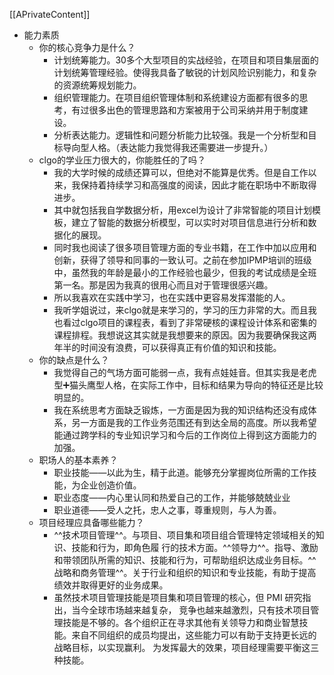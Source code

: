 [[APrivateContent]]
- 能力素质
	- 你的核心竞争力是什么？
		- 计划统筹能力。30多个大型项目的实战经验，在项目和项目集层面的计划统筹管理经验。使得我具备了敏锐的计划风险识别能力，和复杂的资源统筹规划能力。
		- 组织管理能力。在项目组织管理体制和系统建设方面都有很多的思考，有过很多出色的管理思路和方案被用于公司采纳并用于制度建设。
		- 分析表达能力。逻辑性和问题分析能力比较强。我是一个分析型和目标导向型人格。（表达能力我觉得我还需要进一步提升。）
	- clgo的学业压力很大的，你能胜任的了吗？
		- 我的大学时候的成绩还算可以，但绝对不能算是优秀。但是自工作以来，我保持着持续学习和高强度的阅读，因此才能在职场中不断取得进步。
		- 其中就包括我自学数据分析，用excel为设计了非常智能的项目计划模板，建立了智能的数据分析模型，可以实时对项目信息进行分析和数据化的展现。
		- 同时我也阅读了很多项目管理方面的专业书籍，在工作中加以应用和创新，获得了领导和同事的一致认可。之前在参加IPMP培训的班级中，虽然我的年龄是最小的工作经验也最少，但我的考试成绩是全班第一名。那是因为我真的很用心而且对于管理很感兴趣。
		- 所以我喜欢在实践中学习，也在实践中更容易发挥潜能的人。
		- 我听学姐说过，来clgo就是来学习的，学习的压力非常的大。而且我也看过clgo项目的课程表，看到了非常硬核的课程设计体系和密集的课程排程。我想说这其实就是我想要来的原因。因为我要确保我这两年半的时间没有浪费，可以获得真正有价值的知识和技能。
	- 你的缺点是什么？
		- 我觉得自己的气场方面可能弱一点，我有点娃娃音。但其实我是老虎型➕猫头鹰型人格，在实际工作中，目标和结果为导向的特征还是比较明显的。
		- 我在系统思考方面缺乏锻炼，一方面是因为我的知识结构还没有成体系，另一方面是我的工作业务范围还有到达全局的高度。所以我希望能通过跨学科的专业知识学习和今后的工作岗位上得到这方面能力的加强。
	- 职场人的基本素养？
		- 职业技能——以此为生，精于此道。能够充分掌握岗位所需的工作技能，为企业创造价值。
		- 职业态度——内心里认同和热爱自己的工作，并能够兢兢业业
		- 职业道德——受人之托，忠人之事，尊重规则，与人为善。
	- 项目经理应具备哪些能力？
		- ^^技术项目管理^^。与项目、项目集和项目组合管理特定领域相关的知识、技能和行为，即角色履 行的技术方面。^^领导力^^。指导、激励和带领团队所需的知识、技能和行为，可帮助组织达成业务目标。^^战略和商务管理^^。关于行业和组织的知识和专业技能，有助于提高绩效并取得更好的业务成果。
		- 虽然技术项目管理技能是项目集和项目管理的核心，但 PMI 研究指出，当今全球市场越来越复杂， 竞争也越来越激烈，只有技术项目管理技能是不够的。各个组织正在寻求其他有关领导力和商业智慧技能。来自不同组织的成员均提出，这些能力可以有助于支持更长远的战略目标，以实现赢利。 为发挥最大的效果，项目经理需要平衡这三种技能。